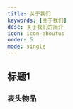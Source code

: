 ```yaml
---
title: 关于我们
keywords: [关于我们]
desc: 关于我们的简介
icon: icon-aboutus
order: 5
mode: single
---
```


## 标题1

### 表头物品
